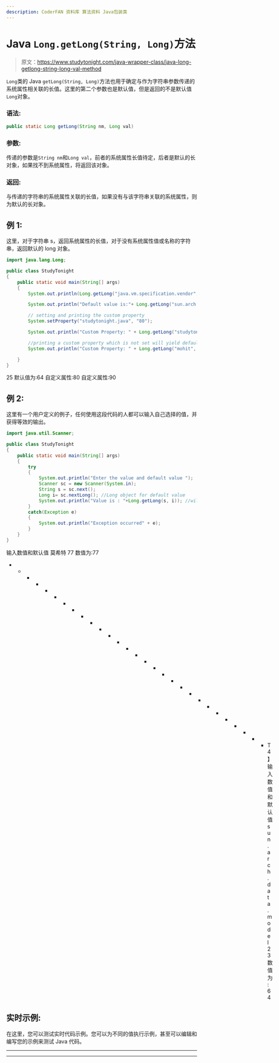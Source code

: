 ```yaml
---
description: CoderFAN 资料库 算法资料 Java包装类
---
```


# Java `Long.getLong(String, Long)`方法

> 原文：<https://www.studytonight.com/java-wrapper-class/java-long-getlong-string-long-val-method>

`Long`类的 Java `getLong(String, Long)`方法也用于确定与作为字符串参数传递的系统属性相关联的长值。这里的第二个参数也是默认值，但是返回的不是默认值`Long`对象。

### 语法:

```java
public static Long getLong(String nm, Long val)
```

### 参数:

传递的参数是`String nm`和`Long val`，前者的系统属性长值待定，后者是默认的长对象，如果找不到系统属性，将返回该对象。

### 返回:

与传递的字符串的系统属性关联的长值，如果没有与该字符串关联的系统属性，则为默认的长对象。

## 例 1:

这里，对于字符串 s，返回系统属性的长值，对于没有系统属性值或名称的字符串，返回默认的 long 对象。

```java
import java.lang.Long;

public class StudyTonight 
{  
    public static void main(String[] args)
    {          
        System.out.println(Long.getLong("java.vm.specification.vendor", 25));// Print default system property   

        System.out.println("Default value is:"+ Long.getLong("sun.arch.data.model")); //Prints the system property 

        // setting and printing the custom property  
        System.setProperty("studytonight.java", "80");  

        System.out.println("Custom Property: " + Long.getLong("studytonight.java"));  

        //printing a custom property which is not set will yield default value
        System.out.println("Custom Property: " + Long.getLong("mohit", 90));  

    }  
}
```

25
默认值为:64
自定义属性:80
自定义属性:90

## 例 2:

这里有一个用户定义的例子，任何使用这段代码的人都可以输入自己选择的值，并获得等效的输出。

```java
import java.util.Scanner; 

public class StudyTonight
{  
    public static void main(String[] args) 
    {               
        try
        {
            System.out.println("Enter the value and default value ");                   
            Scanner sc = new Scanner(System.in);  
            String s = sc.next();
            Long i= sc.nextLong(); //Long object for default value
            System.out.println("Value is : "+Long.getLong(s, i)); //will returns the long value of the system property 
        }
        catch(Exception e)
        {
            System.out.println("Exception occurred" + e);
        }
    }  
} 
```

输入数值和默认值
莫希特 77
数值为:77
* * * * * * * * * * * * * * * * * * * * * * * * * * * * * T4】输入数值和默认值
sun.arch.data.model 23
数值为:64

## 实时示例:

在这里，您可以测试实时代码示例。您可以为不同的值执行示例，甚至可以编辑和编写您的示例来测试 Java 代码。

* * *

* * *